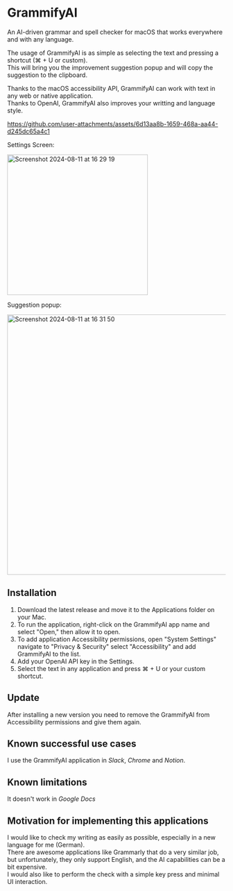 # GrammifyAI

An AI-driven grammar and spell checker for macOS that works everywhere and with any language.

The usage of GrammifyAI is as simple as selecting the text and pressing a shortcut (⌘ + U or custom).  
This will bring you the improvement suggestion popup and will copy the suggestion to the clipboard.

Thanks to the macOS accessibility API, GrammifyAI can work with text in any web or native application.  
Thanks to OpenAI, GrammifyAI also improves your writting and language style.

https://github.com/user-attachments/assets/6d13aa8b-1659-468a-aa44-d245dc65a4c1

Settings Screen:

<img width="324" alt="Screenshot 2024-08-11 at 16 29 19" src="https://github.com/user-attachments/assets/b17443bd-22ce-4307-b54d-d86e29e5e9eb">

Suggestion popup:

<img width="600" alt="Screenshot 2024-08-11 at 16 31 50" src="https://github.com/user-attachments/assets/2f568df8-ab78-4a97-be3d-af208af0be7e">

## Installation
  1. Download the latest release and move it to the Applications folder on your Mac.
  2. To run the application, right-click on the GrammifyAI app name and select "Open," then allow it to open.
  3. To add application Accessibility permissions, open "System Settings" navigate to "Privacy & Security" select "Accessibility" and add GrammifyAI to the list.
  4. Add your OpenAI API key in the Settings.
  5. Select the text in any application and press ⌘ + U or your custom shortcut.

## Update
  After installing a new version you need to remove the GrammifyAI from Accessibility permissions and give them again.

## Known successful use cases
I use the GrammifyAI application in *Slack*, *Chrome* and *Notion*.  

## Known limitations
It doesn't work in *Google Docs*

## Motivation for implementing this applications
I would like to check my writing as easily as possible, especially in a new language for me (German).  
There are awesome applications like Grammarly that do a very similar job,  
but unfortunately, they only support English, and the AI capabilities can be a bit expensive.  
I would also like to perform the check with a simple key press and minimal UI interaction.

